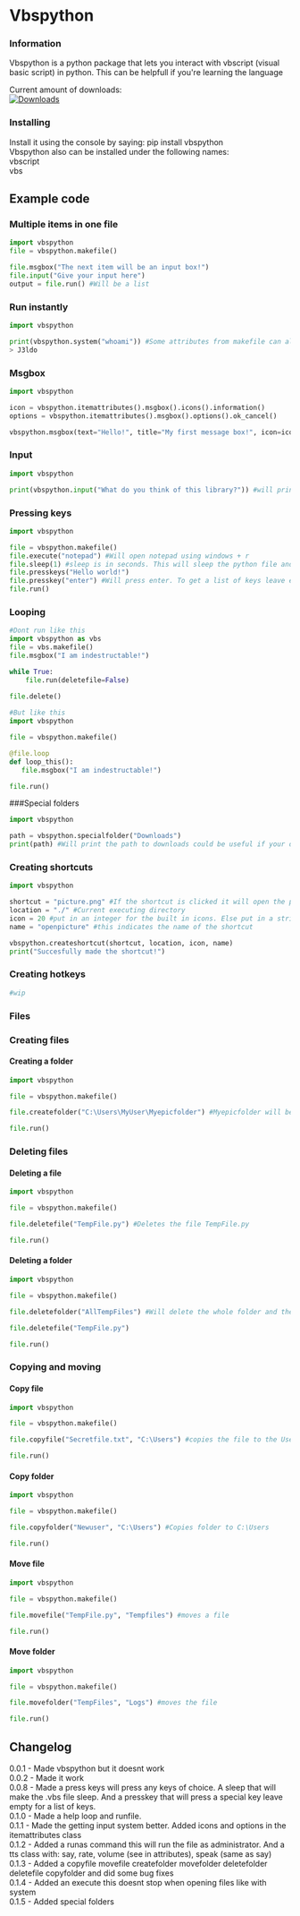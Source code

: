 # Vbspython
### Information
Vbspython is a python package that lets you interact with vbscript (visual basic script) in python. This can be helpfull if you're learning the language  
   
Current amount of downloads:  
[![Downloads](https://pepy.tech/badge/vbspython)](https://pepy.tech/project/vbspython)

### Installing
Install it using the console by saying: pip install vbspython  
Vbspython also can be installed under the following names:  
vbscript  
vbs

## Example code
### Multiple items in one file
```python
import vbspython    
file = vbspython.makefile()

file.msgbox("The next item will be an input box!")
file.input("Give your input here")
output = file.run() #Will be a list
```

### Run instantly
```python
import vbspython

print(vbspython.system("whoami")) #Some attributes from makefile can also be run instantly
> J3ldo

```

### Msgbox
```python
import vbspython

icon = vbspython.itemattributes().msgbox().icons().information()
options = vbspython.itemattributes().msgbox().options().ok_cancel()

vbspython.msgbox(text="Hello!", title="My first message box!", icon=icon, options=options) #will show a message box try it your self

```

### Input
```python
import vbspython

print(vbspython.input("What do you think of this library?")) #will print the input the user gave
```

### Pressing keys
```python
import vbspython

file = vbspython.makefile()
file.execute("notepad") #Will open notepad using windows + r
file.sleep(1) #sleep is in seconds. This will sleep the python file and the vbs file but is not needed if run without a file
file.presskeys("Hello world!")
file.presskey("enter") #Will press enter. To get a list of keys leave empty
file.run()
```

### Looping
```python
#Dont run like this
import vbspython as vbs
file = vbs.makefile()
file.msgbox("I am indestructable!")

while True:
    file.run(deletefile=False)
    
file.delete()

#But like this
import vbspython

file = vbspython.makefile()

@file.loop
def loop_this():
   file.msgbox("I am indestructable!")

file.run()
```
###Special folders
```python
import vbspython

path = vbspython.specialfolder("Downloads")
print(path) #Will print the path to downloads could be useful if your downloading things
```
### Creating shortcuts
```python
import vbspython

shortcut = "picture.png" #If the shortcut is clicked it will open the picture
location = "./" #Current executing directory
icon = 20 #put in an integer for the built in icons. Else put in a string with the location to the .ico
name = "openpicture" #this indicates the name of the shortcut

vbspython.createshortcut(shortcut, location, icon, name)
print("Succesfully made the shortcut!")
```

### Creating hotkeys
```python
#wip
```

### Files
### Creating files
#### Creating a folder
```python
import vbspython

file = vbspython.makefile()

file.createfolder("C:\Users\MyUser\Myepicfolder") #Myepicfolder will be the folder that will be created

file.run()
```
### Deleting files
#### Deleting a file
```python
import vbspython

file = vbspython.makefile()

file.deletefile("TempFile.py") #Deletes the file TempFile.py

file.run()
```
#### Deleting a folder
```python
import vbspython

file = vbspython.makefile()

file.deletefolder("AllTempFiles") #Will delete the whole folder and the contents in it

file.deletefile("TempFile.py")

file.run()
```
### Copying and moving
#### Copy file
```python
import vbspython

file = vbspython.makefile()

file.copyfile("Secretfile.txt", "C:\Users") #copies the file to the Users directory

file.run()
```
#### Copy folder
```python
import vbspython

file = vbspython.makefile()

file.copyfolder("Newuser", "C:\Users") #Copies folder to C:\Users

file.run()
```
#### Move file
```python
import vbspython

file = vbspython.makefile()

file.movefile("TempFile.py", "Tempfiles") #moves a file

file.run()
```
#### Move folder
```python
import vbspython

file = vbspython.makefile()

file.movefolder("TempFiles", "Logs") #moves the file

file.run()
```

## Changelog  
0.0.1 - Made vbspython but it doesnt work  
0.0.2 - Made it work  
0.0.8 - Made a press keys will press any keys of choice. A sleep that will make the .vbs file sleep. And a presskey that will press a special key leave empty for a list of keys.  
0.1.0 - Made a help loop and runfile.  
0.1.1 - Made the getting input system better. Added icons and options in the itemattributes class  
0.1.2 - Added a runas command this will run the file as administrator. And a tts class with: say, rate, volume (see in attributes), speak (same as say)   
0.1.3 - Added a copyfile movefile createfolder movefolder deletefolder deletefile copyfolder and did some bug fixes  
0.1.4 - Added an execute this doesnt stop when opening files like with system  
0.1.5 - Added special folders  
